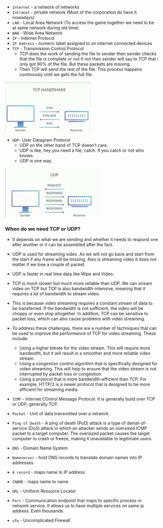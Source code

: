 - `Internet` - a network of networks
- `Intranet` - private network (Most of the corporation do have it nowadays)
- `LAN` - Local Area Network (To access the game together we need to be at same network during old time)
- `WAN` - Wide Area Network
- `IP` - Internet Protocol
- `IP Address` - numeric label assigned to an internet connected devices
- `TCP` - Transmission Control Protocol
    - TCP does the work of sending the file to sender then sender checks that the file is complete or not if not then sender will say to TCP that i only got 90% of the file. But these packets are missing.
    - Then TCP will send the rest of the file. This process happens continously until we gets the full file.

![Alt text](./images/image1.png)

- `UDP`- User Datagram Protocol
    - UDP on the other hand of TCP doesn't care. 
    - UDP is like, hey you need a file, catch. If you catch or not who knows.
    - UDP is one way.

![Alt text](./images/image2.png)

### When do we need TCP or UDP?

- It depends on what we are sending and whether it needs to respond one after another or it can be assembled after the fact.
- UDP is used for streaming video. As we will not go back and start from the start if any frame will be missing. Also is streaming video it does not matter if we lose a couple of packet.
- UDP is faster in real time data like Wipe and Video.
- TCP is much slower but much more reliable than UDP. We can stream video on TCP but TCP is also bandwidth-intensive, meaning that it requires a lot of bandwidth to stream video. 
- This is because video streaming requires a constant stream of data to be transferred. If the bandwidth is not sufficient, the video will be choppy or even stop altogether. In addition, TCP can be sensitive to packet loss, which can also cause problems with video streaming.
- To address these challenges, there are a number of techniques that can be used to improve the performance of TCP for video streaming. These include:
    - Using a higher bitrate for the video stream. This will require more bandwidth, but it will result in a smoother and more reliable video stream.
    - Using a congestion control algorithm that is specifically designed for video streaming. This will help to ensure that the video stream is not interrupted by packet loss or congestion.
    - Using a protocol that is more bandwidth-efficient than TCP. For example, HTTP/2 is a newer protocol that is designed to be more efficient for streaming media.

- `ICMP` - Internet COntrol Message Protocol. It is generally build over TCP or UDP, generally TCP.
- `Packet` - Unit of data transmitted over a network.
- `Ping of Death` - A ping of death (PoD) attack is a type of denial-of-service (DoS) attack in which an attacker sends an oversized ICMP packet to a target computer. The oversized packet causes the target computer to crash or freeze, making it unavailable to legitimate users.
- `DNS` - Domain Name System
- `Nameserver` - hold DNS records to translate domain names into IP addresses.
- `A record` - maps name to IP address
- `CNAME` - maps name to name
- `URL` - Uniform Resource Locator
- `Port` - Communication endpoint that maps to specific process or network service. It allows us to have multiple services on same ip address. Even thousands.
- `ufw` - Uncomplicated Firewall